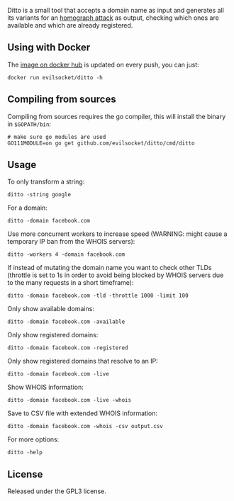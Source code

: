 Ditto is a small tool that accepts a domain name as input and generates all its variants for an [homograph attack](https://en.wikipedia.org/wiki/IDN_homograph_attack) as output, checking which ones are available and which are already registered.

## Using with Docker

The [image on docker hub](https://hub.docker.com/r/evilsocket/ditto) is updated on every push, you can just:

    docker run evilsocket/ditto -h

## Compiling from sources

Compiling from sources requires the go compiler, this will install the binary in `$GOPATH/bin`:

    # make sure go modules are used
    GO111MODULE=on go get github.com/evilsocket/ditto/cmd/ditto

## Usage

To only transform a string:

    ditto -string google

For a domain:

    ditto -domain facebook.com

Use more concurrent workers to increase speed (WARNING: might cause a temporary IP ban from the WHOIS servers):

    ditto -workers 4 -domain facebook.com

If instead of mutating the domain name you want to check other TLDs (throttle is set to 1s in order to avoid being 
blocked by WHOIS servers due to the many requests in a short timeframe):

    ditto -domain facebook.com -tld -throttle 1000 -limit 100

Only show available domains:

    ditto -domain facebook.com -available

Only show registered domains:

    ditto -domain facebook.com -registered

Only show registered domains that resolve to an IP:
    
    ditto -domain facebook.com -live

Show WHOIS information:

    ditto -domain facebook.com -live -whois

Save to CSV file with extended WHOIS information:

    ditto -domain facebook.com -whois -csv output.csv

For more options:
    
    ditto -help

## License

Released under the GPL3 license.
